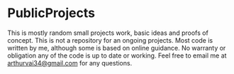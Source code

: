 # PublicProjects
This is mostly random small projects work, basic ideas and proofs of concept. This is not a repository for an ongoing projects. Most code is written by me, although some is based on online guidance. No warranty or obligation any of the code is up to date or working. Feel free to email me at arthurvai34@gmail.com for any questions.
